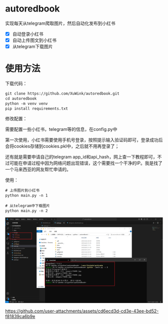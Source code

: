 # autoredbook

实现每天从telegram爬取图片，然后自动化发布到小红书

* [X]  自动登录小红书
* [X]  自动上传图文到小红书
* [X]  从telegram下载图片

# 使用方法

下载代码：

```shell
git clone https://github.com/XuWink/autoredbook.git
cd autoredbook
python -m venv venv
pip install requirements.txt
```

修改配置：

需要配置一些小红书，telegram等的信息，在config.py中

第一次使用，小红书需要使用手机号登录，按照提示输入验证码即可，登录成功后会将cookies存储到cookies.pkl中，之后就不用再登录了；

还有就是需要申请自己的telegram app_id和api_hash，网上查一下教程即可，不过可能在申请过程中因为网络问题出现错误，这个需要找一个干净的IP。我是找了一个马来西亚的网友帮忙申请的。

使用：

```shell
# 上传图片到小红书
python main.py -n 1

# 从telegram中下载图片
python main.py -n 2
```

![1750598770085](data/README/1750598770085.png)

https://github.com/user-attachments/assets/cd6ecd3d-cd3e-43ee-bd52-f81839ca6b9e
